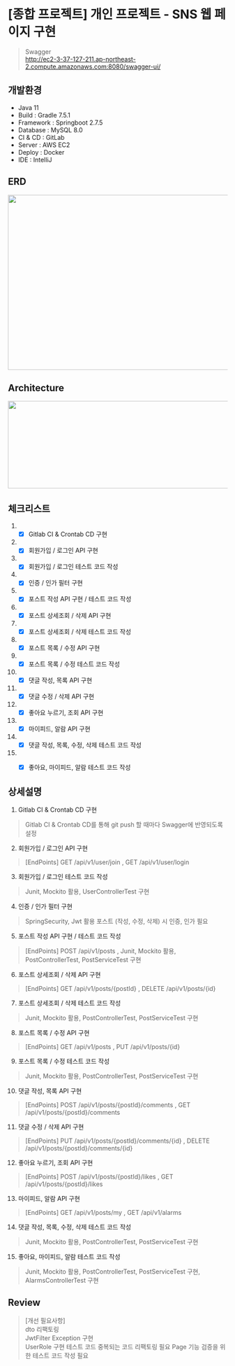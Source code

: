 # [종합 프로젝트] 개인 프로젝트 - SNS 웹 페이지 구현<br>

>Swagger<br>
http://ec2-3-37-127-211.ap-northeast-2.compute.amazonaws.com:8080/swagger-ui/

## 개발환경<br>
- Java 11
- Build : Gradle 7.5.1
- Framework : Springboot 2.7.5
- Database : MySQL 8.0
- CI & CD : GitLab
- Server : AWS EC2
- Deploy : Docker
- IDE : IntelliJ

## ERD<br>
<img src="/uploads/3ee4feca73f2d59582c0a8ae9ac010d5/erd.png" width="600" height="400" />

## Architecture<br>
<img src="/uploads/fc497eec3de47ac663462dbb7bb79de4/아키텍처.png" width="600" height="200" />


## 체크리스트
1. -[x] Gitlab CI & Crontab CD 구현
2. -[x] 회원가입 / 로그인 API 구현
3. -[x] 회원가입 / 로그인 테스트 코드 작성
4. -[x] 인증 / 인가 필터 구현
5. -[x] 포스트 작성 API 구현 / 테스트 코드 작성
6. -[x] 포스트 상세조회 / 삭제 API 구현
7. -[x] 포스트 상세조회 / 삭제 테스트 코드 작성
8. -[x] 포스트 목록 / 수정 API 구현
9. -[x] 포스트 목록 / 수정 테스트 코드 작성
10. -[x] 댓글 작성, 목록 API 구현
11. -[x] 댓글 수정 / 삭제 API 구현
12. -[x] 좋아요 누르기, 조회 API 구현
13. -[x] 마이피드, 알람 API 구현
14. -[x] 댓글 작성, 목록, 수정, 삭제 테스트 코드 작성
15. -[x] 좋아요, 마이피드, 알람 테스트 코드 작성



## 상세설명
1. Gitlab CI & Crontab CD 구현
> Gitlab CI & Crontab CD를 통해 git push 할 때마다 Swagger에 반영되도록 설정
2. 회원가입 / 로그인 API 구현
> [EndPoints] GET /api/v1/user/join , GET /api/v1/user/login<br>
3. 회원가입 / 로그인 테스트 코드 작성
>  Junit, Mockito 활용, UserControllerTest 구현
4. 인증 / 인가 필터 구현
> SpringSecurity, Jwt 활용 포스트 (작성, 수정, 삭제) 시 인증, 인가 필요
5. 포스트 작성 API 구현 / 테스트 코드 작성
> [EndPoints] POST /api/v1/posts , Junit, Mockito 활용, PostControllerTest, PostServiceTest 구현
6. 포스트 상세조회 / 삭제 API 구현
>[EndPoints] GET /api/v1/posts/{postId} , DELETE /api/v1/posts/{id}<br>
7. 포스트 상세조회 / 삭제 테스트 코드 작성
> Junit, Mockito 활용, PostControllerTest, PostServiceTest 구현
8. 포스트 목록 / 수정 API 구현
>[EndPoints] GET /api/v1/posts , PUT /api/v1/posts/{id}<br>
9. 포스트 목록 / 수정 테스트 코드 작성
> Junit, Mockito 활용, PostControllerTest, PostServiceTest 구현
10. 댓글 작성, 목록 API 구현
>[EndPoints] POST /api/v1/posts/{postId}/comments , GET /api/v1/posts/{postId}/comments
11. 댓글 수정 / 삭제 API 구현
>[EndPoints] PUT /api/v1/posts/{postId}/comments/{id} , DELETE /api/v1/posts/{postId}/comments/{id}  
12. 좋아요 누르기, 조회 API 구현
>[EndPoints] POST /api/v1/posts/{postId}/likes ,  GET /api/v1/posts/{postId}/likes
13. 마이피드, 알람 API 구현
>[EndPoints] GET /api/v1/posts/my , GET /api/v1/alarms
14. 댓글 작성, 목록, 수정, 삭제 테스트 코드 작성
> Junit, Mockito 활용, PostControllerTest, PostServiceTest 구현
15. 좋아요, 마이피드, 알람 테스트 코드 작성 
> Junit, Mockito 활용, PostControllerTest, PostServiceTest 구현, AlarmsControllerTest 구현

## Review
> [개선 필요사항]<br>
> dto 리팩토링<br>
> JwtFilter Exception 구현 <br>
> UserRole 구현
> 테스트 코드 중복되는 코드 리팩토링 필요
> Page 기능 검증을 위한 테스트 코드 작성 필요





